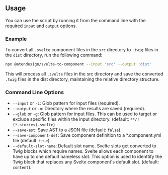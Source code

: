 ## Usage

You can use the script by running it from the command line with the required `input` and `output` options.

### Example

To convert all `.svelte` component files in the `src` directory to `.twig` files in the `dist` directory, run the following command:

```sh
npx @atendesign/svelte-to-component --input 'src' --output 'dist'
```

This will process all `.svelte` files in the src directory and save the converted `.twig` files in the dist directory, maintaining the relative directory structure.

### Command Line Options

- `--input` or `-i`: Glob pattern for input files (required).
- `--output` or `-o`: Directory where the results are saved (required).
- `--glob` or `-g`: Glob pattern for input files. This can be used to target or exclude specific files within the input directory. (default: `**/!(*.stories).svelte`)
- `--save-ast`: Save AST to a JSON file (default: `false`).
- `--save-component-def`: Save component definition to a *.component.yml file (default: `true`).
- `--default-slot-name`: Default slot name. Svelte slots get converted to Twig blocks which require names. Svelte allows each component to have up to one default nameless slot. This option is used to identtify the Twig block that replaces any Svelte component's default slot. (default: `content`).